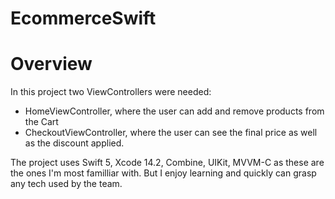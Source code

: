 # EcommerceSwift

# Overview
In this project two ViewControllers were needed:
- HomeViewController, where the user can add and remove products from the Cart
- CheckoutViewController, where the user can see the final price as well as the discount applied.

The project uses Swift 5, Xcode 14.2, Combine, UIKit, MVVM-C as these are the ones I'm most familliar with. But I enjoy learning and quickly can grasp any tech used by the team.
